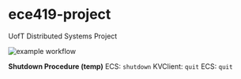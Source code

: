 # ece419-project
UofT Distributed Systems Project

![example workflow](https://github.com/frederickjboyd/ece419-project/actions/workflows/ant.yml/badge.svg)

**Shutdown Procedure (temp)**
ECS: `shutdown`
KVClient: `quit`
ECS: `quit`
